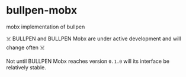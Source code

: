 # bullpen-mobx
mobx implementation of bullpen

☠️ BULLPEN and BULLPEN Mobx are under active development and will change often ☠️

Not until BULLPEN Mobx reaches version `0.1.0` will its interface be relatively stable.
